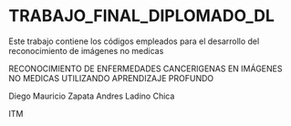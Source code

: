 # TRABAJO_FINAL_DIPLOMADO_DL
Este trabajo contiene los códigos empleados para el desarrollo del reconocimiento de imágenes no medicas

RECONOCIMIENTO DE ENFERMEDADES CANCERIGENAS EN IMÁGENES NO MEDICAS UTILIZANDO APRENDIZAJE PROFUNDO 

Diego Mauricio Zapata
Andres Ladino Chica

ITM
